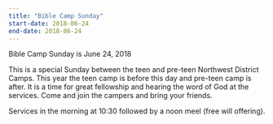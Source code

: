```yaml
---
title: "Bible Camp Sunday"
start-date: 2018-06-24
end-date: 2018-06-24
---
```

Bible Camp Sunday is June 24, 2018

This is a special Sunday between the teen and pre-teen Northwest District Camps. This year the teen camp is before this day and pre-teen camp is after. It is a time for great fellowship and hearing the word of God at the services. Come and join the campers and bring your friends.

Services in the morning at 10:30 followed by a noon meel (free will offering).